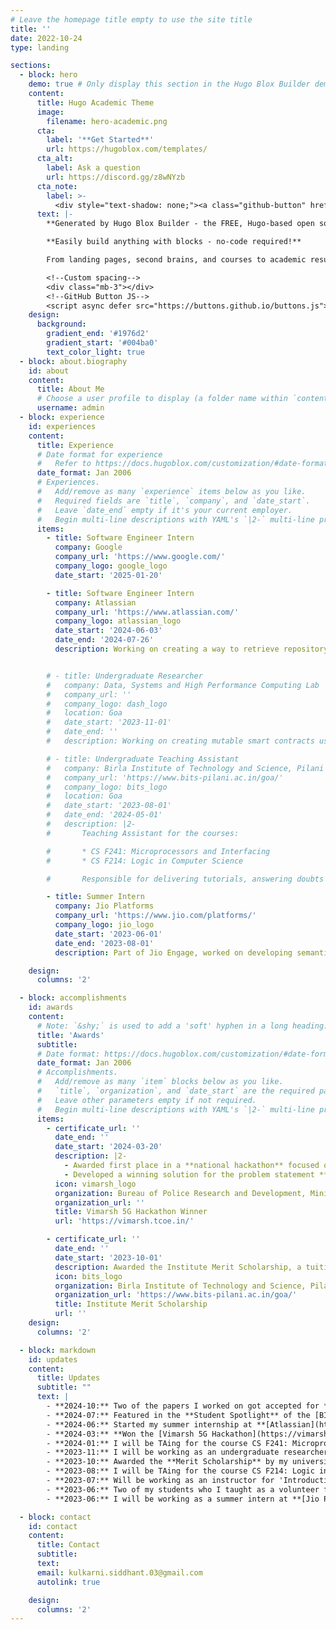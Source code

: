 ```yaml
---
# Leave the homepage title empty to use the site title
title: ''
date: 2022-10-24
type: landing

sections:
  - block: hero
    demo: true # Only display this section in the Hugo Blox Builder demo site
    content:
      title: Hugo Academic Theme
      image:
        filename: hero-academic.png
      cta:
        label: '**Get Started**'
        url: https://hugoblox.com/templates/
      cta_alt:
        label: Ask a question
        url: https://discord.gg/z8wNYzb
      cta_note:
        label: >-
          <div style="text-shadow: none;"><a class="github-button" href="https://github.com/HugoBlox/hugo-blox-builder" data-icon="octicon-star" data-size="large" data-show-count="true" aria-label="Star">Star Hugo Blox Builder</a></div><div style="text-shadow: none;"><a class="github-button" href="https://github.com/HugoBlox/theme-academic-cv" data-icon="octicon-star" data-size="large" data-show-count="true" aria-label="Star">Star the Academic template</a></div>
      text: |-
        **Generated by Hugo Blox Builder - the FREE, Hugo-based open source website builder trusted by 500,000+ sites.**

        **Easily build anything with blocks - no-code required!**

        From landing pages, second brains, and courses to academic resumés, conferences, and tech blogs.

        <!--Custom spacing-->
        <div class="mb-3"></div>
        <!--GitHub Button JS-->
        <script async defer src="https://buttons.github.io/buttons.js"></script>
    design:
      background:
        gradient_end: '#1976d2'
        gradient_start: '#004ba0'
        text_color_light: true
  - block: about.biography
    id: about
    content:
      title: About Me
      # Choose a user profile to display (a folder name within `content/authors/`)
      username: admin
  - block: experience
    id: experiences
    content:
      title: Experience
      # Date format for experience
      #   Refer to https://docs.hugoblox.com/customization/#date-format
      date_format: Jan 2006
      # Experiences.
      #   Add/remove as many `experience` items below as you like.
      #   Required fields are `title`, `company`, and `date_start`.
      #   Leave `date_end` empty if it's your current employer.
      #   Begin multi-line descriptions with YAML's `|2-` multi-line prefix.
      items:
        - title: Software Engineer Intern
          company: Google 
          company_url: 'https://www.google.com/'
          company_logo: google_logo
          date_start: '2025-01-20'

        - title: Software Engineer Intern
          company: Atlassian 
          company_url: 'https://www.atlassian.com/'
          company_logo: atlassian_logo
          date_start: '2024-06-03'
          date_end: '2024-07-26'
          description: Working on creating a way to retrieve repository data and Software Bill of Materials (SBOM), enabling insights into end-of-life dependencies, licensing, and compliance issues


        # - title: Undergraduate Researcher
        #   company: Data, Systems and High Performance Computing Lab 
        #   company_url: ''
        #   company_logo: dash_logo
        #   location: Goa
        #   date_start: '2023-11-01'
        #   date_end: ''
        #   description: Working on creating mutable smart contracts using the diamond standard (EIP-2535), assessing feasibility and security

        # - title: Undergraduate Teaching Assistant
        #   company: Birla Institute of Technology and Science, Pilani
        #   company_url: 'https://www.bits-pilani.ac.in/goa/'
        #   company_logo: bits_logo
        #   location: Goa
        #   date_start: '2023-08-01'
        #   date_end: '2024-05-01'
        #   description: |2-
        #       Teaching Assistant for the courses:

        #       * CS F241: Microprocessors and Interfacing
        #       * CS F214: Logic in Computer Science

        #       Responsible for delivering tutorials, answering doubts and creating programming labs

        - title: Summer Intern
          company: Jio Platforms
          company_url: 'https://www.jio.com/platforms/'
          company_logo: jio_logo
          date_start: '2023-06-01'
          date_end: '2023-08-01'
          description: Part of Jio Engage, worked on developing semantic segmentation models for face filters to boost user engagement

    design:
      columns: '2'

  - block: accomplishments
    id: awards
    content:
      # Note: `&shy;` is used to add a 'soft' hyphen in a long heading.
      title: 'Awards'
      subtitle:
      # Date format: https://docs.hugoblox.com/customization/#date-format
      date_format: Jan 2006
      # Accomplishments.
      #   Add/remove as many `item` blocks below as you like.
      #   `title`, `organization`, and `date_start` are the required parameters.
      #   Leave other parameters empty if not required.
      #   Begin multi-line descriptions with YAML's `|2-` multi-line prefix.
      items:
        - certificate_url: ''
          date_end: ''
          date_start: '2024-03-20'
          description: |2-
            - Awarded first place in a **national hackathon** focused on addressing the needs of law enforcement agencies
            - Developed a winning solution for the problem statement **‘Secure Routing Framework for a 5G Private Network’**, won a prize of **Rs. 1,50,000**
          icon: vimarsh_logo
          organization: Bureau of Police Research and Development, Ministry of Home Affairs, Department of Telecom and TCoE-India
          organization_url: ''
          title: Vimarsh 5G Hackathon Winner
          url: 'https://vimarsh.tcoe.in/'

        - certificate_url: ''
          date_end: ''
          date_start: '2023-10-01'
          description: Awarded the Institute Merit Scholarship, a tuition fee waiver for excellent academic performance (**top 3%** of the graduating class)
          icon: bits_logo
          organization: Birla Institute of Technology and Science, Pilani
          organization_url: 'https://www.bits-pilani.ac.in/goa/'
          title: Institute Merit Scholarship
          url: ''
    design:
      columns: '2'

  - block: markdown
    id: updates
    content:
      title: Updates
      subtitle: ""
      text: |
        - **2024-10:** Two of the papers I worked on got accepted for **publication** and **presentation** at [IEEE Consumer Communications and Networking Conference](https://ccnc2025.ieee-ccnc.org/) (**IEEE CCNC 2025**)
        - **2024-07:** Featured in the **Student Spotlight** of the [BITSology Newsletter Vol. 6](https://www.bits-pilani.ac.in/BITSology/BITSology-June-2024/) for winning the Vimarsh 5G Hackathon!
        - **2024-06:** Started my summer internship at **[Atlassian](https://www.atlassian.com/)**. Very excited for the journey ahead!
        - **2024-03:** **Won the [Vimarsh 5G Hackathon](https://vimarsh.tcoe.in/)** organized by the Bureau of Police Research & Development, Ministry of Home Affairs, Department of Telecom and TCoE-India
        - **2024-01:** I will be TAing for the course CS F241: Microprocessors and Interfacing for Spring Semester '24
        - **2023-11:** I will be working as an undergraduate researcher at **Data, Systems and High Performance Computing Lab** at BITS Goa!
        - **2023-10:** Awarded the **Merit Scholarship** by my university
        - **2023-08:** I will be TAing for the course CS F214: Logic in Computer Science for Fall Semester '23
        - **2023-07:** Will be working as an instructor for 'Introduction to Competitive Programming' as a part of [Quark Summer Technical Projects](https://unstop.com/events/quark-summer-techincal-projects-birla-institute-of-technology-and-sciences-bits-pilani-kk-birla-goa-campus-708142)
        - **2023-06:** Two of my students who I taught as a volunteer for [Nirmaan](https://nirmaan.org/) qualified the JNV scholarship exam! I'm really proud of them!
        - **2023-06:** I will be working as a summer intern at **[Jio Platforms](https://www.jio.com/platforms/)**

  - block: contact
    id: contact
    content:
      title: Contact
      subtitle:
      text: 
      email: kulkarni.siddhant.03@gmail.com
      autolink: true

    design:
      columns: '2'
---
```

